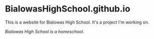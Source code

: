 # BialowasHighSchool.github.io
This is a website for Bialowas High School. It's a project I'm working on.






*Bialowas High School is a homeschool.*
